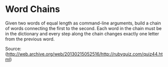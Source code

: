 Word Chains
===============
Given two words of equal length as command-line arguments, build a chain of words connecting the first to the second. Each word in the chain must be in the dictionary and every step along the chain changes exactly one letter from the previous word.

Source: (http://web.archive.org/web/20130215052516/http://rubyquiz.com/quiz44.html)
